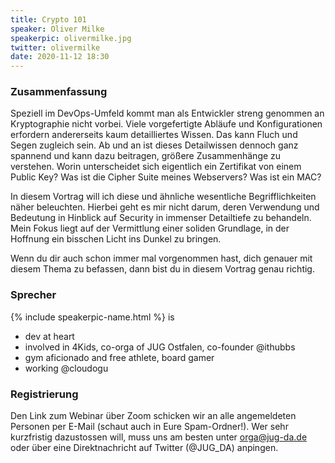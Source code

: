```yaml
---
title: Crypto 101
speaker: Oliver Milke
speakerpic: olivermilke.jpg
twitter: olivermilke
date: 2020-11-12 18:30
---
```


### Zusammenfassung

Speziell im DevOps-Umfeld kommt man als Entwickler streng genommen an Kryptographie nicht vorbei. Viele vorgefertigte Abläufe und Konfigurationen erfordern andererseits kaum detailliertes Wissen. Das kann Fluch und Segen zugleich sein. Ab und an ist dieses Detailwissen dennoch ganz spannend und kann dazu beitragen, größere Zusammenhänge zu verstehen. Worin unterscheidet sich eigentlich ein Zertifikat von einem Public Key? Was ist die Cipher Suite meines Webservers? Was ist ein MAC?

In diesem Vortrag will ich diese und ähnliche wesentliche Begrifflichkeiten näher beleuchten. Hierbei geht es mir nicht darum, deren Verwendung und Bedeutung in Hinblick auf Security in immenser Detailtiefe zu behandeln. Mein Fokus liegt auf der Vermittlung einer soliden Grundlage, in der Hoffnung ein bisschen Licht ins Dunkel zu bringen.

Wenn du dir auch schon immer mal vorgenommen hast, dich genauer mit diesem Thema zu befassen, dann bist du in diesem Vortrag genau richtig.


### Sprecher


{% include speakerpic-name.html %} is
* dev at heart
* involved in 4Kids, co-orga of JUG Ostfalen, co-founder @ithubbs
* gym aficionado and free athlete, board gamer
* working @cloudogu


### Registrierung

Den Link zum Webinar über Zoom schicken wir an alle angemeldeten Personen per E-Mail (schaut auch in Eure Spam-Ordner!). Wer sehr kurzfristig dazustossen will, muss uns am besten unter orga@jug-da.de oder über eine Direktnachricht auf Twitter (@JUG_DA) anpingen.
